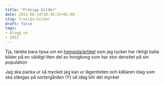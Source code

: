 ```yaml
---
title: "Fräsiga bilder"
date: 2013-08-24T10:36:52+01:00
slug: frasiga-bilder
draft: false
tags:
- blogg.se
- 2013
---
```

Tja, tänkte bara tipsa om en [hemsida/artikel](http://www.dailymail.co.uk/news/article-2139914/A-rare-insight-Kowloon-Walled-City.html) som jag tycker har riktigt balla bilder på en väldigt liten del av hongkong som har stor densitet på sin population

Jag ska packa ur så mycket jag kan ur lägenheten och källaren idag som ska slängas på sortergården (Y) så idag blir det mycket